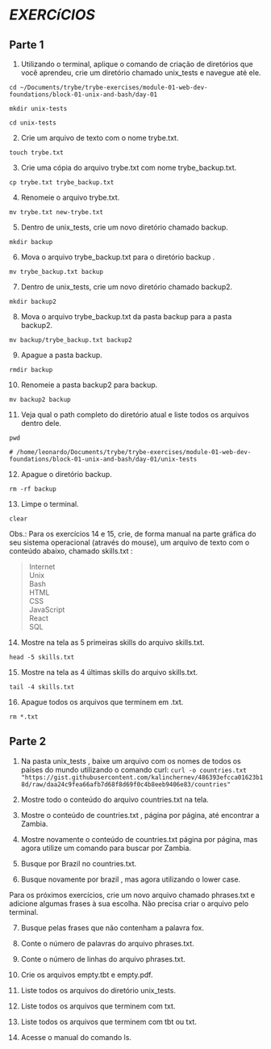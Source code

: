 # *EXERCíCIOS*

## **Parte 1**

1. Utilizando o terminal, aplique o comando de criação de diretórios que você aprendeu, crie um diretório chamado unix_tests e navegue até ele.

`cd ~/Documents/trybe/trybe-exercises/module-01-web-dev-foundations/block-01-unix-and-bash/day-01`

`mkdir unix-tests`

`cd unix-tests`

2. Crie um arquivo de texto com o nome trybe.txt.

`touch trybe.txt`

3. Crie uma cópia do arquivo trybe.txt com nome trybe_backup.txt.

`cp trybe.txt trybe_backup.txt`

4. Renomeie o arquivo trybe.txt.

`mv trybe.txt new-trybe.txt`

5. Dentro de unix_tests, crie um novo diretório chamado backup.

`mkdir backup`

6. Mova o arquivo trybe_backup.txt para o diretório backup .

`mv trybe_backup.txt backup`

7. Dentro de unix_tests, crie um novo diretório chamado backup2.

`mkdir backup2`

8. Mova o arquivo trybe_backup.txt da pasta backup para a pasta backup2.

`mv backup/trybe_backup.txt backup2`

9. Apague a pasta backup.

`rmdir backup`

10. Renomeie a pasta backup2 para backup.

`mv backup2 backup`

11. Veja qual o path completo do diretório atual e liste todos os arquivos dentro dele.

`pwd`

`# /home/leonardo/Documents/trybe/trybe-exercises/module-01-web-dev-foundations/block-01-unix-and-bash/day-01/unix-tests`

12. Apague o diretório backup.

`rm -rf backup`

13. Limpe o terminal.

`clear`

Obs.: Para os exercícios 14 e 15, crie, de forma manual na parte gráfica do seu sistema operacional (através do mouse), um arquivo de texto com o conteúdo abaixo, chamado skills.txt :

> Internet<br/>
Unix<br/>
Bash<br/>
HTML<br/>
CSS<br/>
JavaScript<br/>
React<br/>
SQL<br/>

14. Mostre na tela as 5 primeiras skills do arquivo skills.txt.

`head -5 skills.txt`

15. Mostre na tela as 4 últimas skills do arquivo skills.txt.

`tail -4 skills.txt`

16. Apague todos os arquivos que terminem em .txt.

`rm *.txt`

## **Parte 2**

1. Na pasta unix_tests , baixe um arquivo com os nomes de todos os países do mundo utilizando o comando curl:
`curl -o countries.txt "https://gist.githubusercontent.com/kalinchernev/486393efcca01623b18d/raw/daa24c9fea66afb7d68f8d69f0c4b8eeb9406e83/countries"`

2. Mostre todo o conteúdo do arquivo countries.txt na tela.

3. Mostre o conteúdo de countries.txt , página por página, até encontrar a Zambia.

4. Mostre novamente o conteúdo de countries.txt página por página, mas agora utilize um comando para buscar por Zambia.

5. Busque por Brazil no countries.txt.

6. Busque novamente por brazil , mas agora utilizando o lower case.

Para os próximos exercícios, crie um novo arquivo chamado phrases.txt e adicione algumas frases à sua escolha. Não precisa criar o arquivo pelo terminal.

7. Busque pelas frases que não contenham a palavra fox.

8. Conte o número de palavras do arquivo phrases.txt.

9. Conte o número de linhas do arquivo phrases.txt.

10. Crie os arquivos empty.tbt e empty.pdf.

11. Liste todos os arquivos do diretório unix_tests.

12. Liste todos os arquivos que terminem com txt.

13. Liste todos os arquivos que terminem com tbt ou txt.

14. Acesse o manual do comando ls.